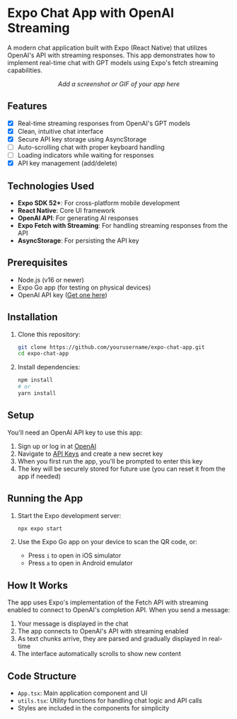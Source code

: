 # Expo Chat App with OpenAI Streaming

A modern chat application built with Expo (React Native) that utilizes OpenAI's API with streaming responses. This app demonstrates how to implement real-time chat with GPT models using Expo's fetch streaming capabilities.

<p align="center">
  <em>Add a screenshot or GIF of your app here</em>
</p>

## Features

- [x] Real-time streaming responses from OpenAI's GPT models
- [x] Clean, intuitive chat interface
- [x] Secure API key storage using AsyncStorage
- [ ] Auto-scrolling chat with proper keyboard handling
- [ ] Loading indicators while waiting for responses
- [x] API key management (add/delete)

## Technologies Used

- **Expo SDK 52+**: For cross-platform mobile development
- **React Native**: Core UI framework
- **OpenAI API**: For generating AI responses
- **Expo Fetch with Streaming**: For handling streaming responses from the API
- **AsyncStorage**: For persisting the API key

## Prerequisites

- Node.js (v16 or newer)
- Expo Go app (for testing on physical devices)
- OpenAI API key ([Get one here](https://platform.openai.com/account/api-keys))

## Installation

1. Clone this repository:

   ```bash
   git clone https://github.com/yourusername/expo-chat-app.git
   cd expo-chat-app
   ```

2. Install dependencies:
   ```bash
   npm install
   # or
   yarn install
   ```

## Setup

You'll need an OpenAI API key to use this app:

1. Sign up or log in at [OpenAI](https://platform.openai.com/)
2. Navigate to [API Keys](https://platform.openai.com/account/api-keys) and create a new secret key
3. When you first run the app, you'll be prompted to enter this key
4. The key will be securely stored for future use (you can reset it from the app if needed)

## Running the App

1. Start the Expo development server:

   ```bash
   npx expo start
   ```

2. Use the Expo Go app on your device to scan the QR code, or:
   - Press `i` to open in iOS simulator
   - Press `a` to open in Android emulator

## How It Works

The app uses Expo's implementation of the Fetch API with streaming enabled to connect to OpenAI's completion API. When you send a message:

1. Your message is displayed in the chat
2. The app connects to OpenAI's API with streaming enabled
3. As text chunks arrive, they are parsed and gradually displayed in real-time
4. The interface automatically scrolls to show new content

## Code Structure

- `App.tsx`: Main application component and UI
- `utils.tsx`: Utility functions for handling chat logic and API calls
- Styles are included in the components for simplicity

